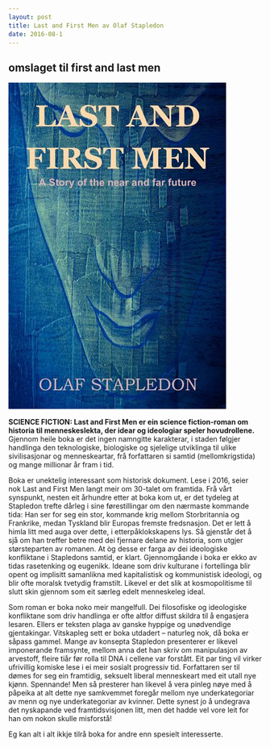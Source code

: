 ```yaml
---
layout: post
title: Last and First Men av Olaf Stapledon
date: 2016-08-1
---
```


## omslaget til first and last men
![Omslaget til First and Last Men er ei teikning av eit ansikt som går i eitt med bakgrunnen, som er blå.](/images/lastmen.jpeg)

<b>SCIENCE FICTION: Last and First Men er ein science fiction-roman om historia til menneskeslekta, der idear og ideologiar speler hovudrollene.</b> Gjennom heile boka er det ingen namngitte karakterar, i staden følgjer handlinga den teknologiske, biologiske og sjelelige utviklinga til ulike sivilisasjonar og menneskeartar, frå forfattaren si samtid (mellomkrigstida) og mange millionar år fram i tid.

Boka er unektelig interessant som historisk dokument. Lese i 2016, seier nok Last and First Men langt meir om 30-talet om framtida. Frå vårt synspunkt, nesten eit århundre etter at boka kom ut, er det tydeleg at Stapledon trefte dårleg i sine førestillingar om den nærmaste kommande tida: Han ser for seg ein stor, kommande krig mellom Storbritannia og Frankrike, medan Tyskland blir Europas fremste fredsnasjon. Det er lett å himla litt med auga over dette, i etterpåklokskapens lys. Så gjenstår det å sjå om han treffer betre med dei fjernare delane av historia, som utgjer størsteparten av romanen. At òg desse er farga av dei ideologiske konfliktane i Stapledons samtid, er klart. Gjennomgåande i boka er ekko av tidas rasetenking og eugenikk. Ideane som driv kulturane i fortellinga blir opent og implisitt samanlikna med kapitalistisk og kommunistisk ideologi, og blir ofte moralsk tvetydig framstilt. Likevel er det slik at kosmopolitisme til slutt skin gjennom som eit særleg edelt menneskeleg ideal.

Som roman er boka noko meir mangelfull. Dei filosofiske og ideologiske konfliktane som driv handlinga er ofte altfor diffust skildra til å engasjera lesaren. Ellers er teksten plaga av ganske hyppige og unødvendige gjentakingar. Vitskapleg sett er boka utdadert – naturleg nok, då boka er såpass gammel. Mange av konsepta Stapledon presenterer er likevel imponerande framsynte, mellom anna det han skriv om manipulasjon av arvestoff, fleire tiår før rolla til DNA i cellene var forstått. Eit par ting vil virker ufrivillig komiske lese i ei meir sosialt progressiv tid. Forfattaren ser til dømes for seg ein framtidig, seksuelt liberal menneskeart med eit utall nye kjønn. Spennande! Men så presterer han likevel å vera pinleg nøye med å påpeika at alt dette nye samkvemmet foregår mellom nye underkategoriar av menn og nye underkategoriar av kvinner. Dette synest jo å undegrava det nyskapande ved framtidsvisjonen litt, men det hadde vel vore leit for han om nokon skulle misforstå!

Eg kan alt i alt ikkje tilrå boka for andre enn spesielt interesserte.